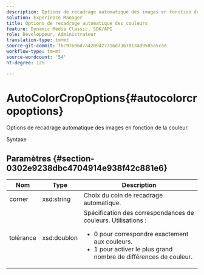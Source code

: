 ```yaml
---
description: Options de recadrage automatique des images en fonction de la couleur.
solution: Experience Manager
title: Options de recadrage automatique des couleurs
feature: Dynamic Media Classic, SDK/API
role: Développeur, Administrateur
translation-type: tm+mt
source-git-commit: f6c97606d7a4209427316d7367013ad9585a5cae
workflow-type: tm+mt
source-wordcount: '54'
ht-degree: 12%

---
```



# AutoColorCropOptions{#autocolorcropoptions}

Options de recadrage automatique des images en fonction de la couleur.

Syntaxe

## Paramètres {#section-0302e9238dbc4704914e938f42c881e6}

<table id="table_F6A0DBA37F704C2097C617A0A6767566"> 
 <thead> 
  <tr> 
   <th colname="col1" class="entry"> Nom </th> 
   <th colname="col2" class="entry"> Type </th> 
   <th colname="col3" class="entry"> Description </th> 
  </tr> 
 </thead>
 <tbody> 
  <tr> 
   <td colname="col1"> <span class="codeph"> <span class="varname"> corner</span> </span> </td> 
   <td colname="col2"> <span class="codeph"> xsd:string</span> </td> 
   <td colname="col3"> Choix du coin de recadrage automatique. </td> 
  </tr> 
  <tr> 
   <td colname="col1"> <span class="codeph"> <span class="varname"> tolérance</span> </span> </td> 
   <td colname="col2"> <span class="codeph"> xsd:doublon</span> </td> 
   <td colname="col3">Spécification des correspondances de couleurs. Utilisations : 
    <ul id="ul_FE5423B857AE43FCBA7A9AEA76C754CC">
     <li id="li_01E3BD0AB8DA4C408B47CB02B269404A">0 pour correspondre exactement aux couleurs. </li>
     <li id="li_FCE21384265D4ECE9C0D785F1BB32C3A">1 pour activer le plus grand nombre de différences de couleur. </li>
    </ul></td> 
  </tr> 
 </tbody> 
</table>

